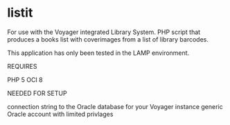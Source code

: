 # listit
For use with the Voyager integrated Library System. PHP script that produces a books list with coverimages from a list of library barcodes.

This application has only been tested in the LAMP environment.

REQUIRES

PHP 5
OCI 8

NEEDED FOR SETUP

connection string to the Oracle database for your Voyager instance
generic Oracle account with limited privlages

